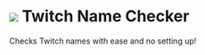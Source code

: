 # ![](https://static.twitchcdn.net/assets/favicon-32-e29e246c157142c94346.png) Twitch Name Checker
Checks Twitch names with ease and no setting up!

